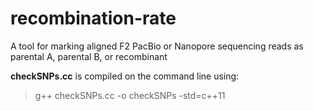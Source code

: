 # recombination-rate
A tool for marking aligned F2 PacBio or Nanopore sequencing reads as parental A, parental B, or recombinant

**checkSNPs.cc** is compiled on the command line using:
> g++ checkSNPs.cc -o checkSNPs -std=c++11
